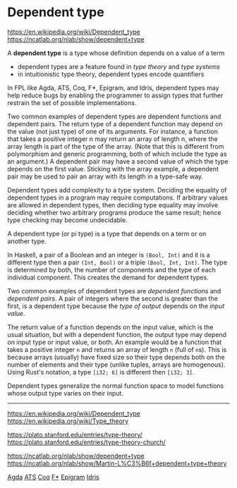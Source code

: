 # Dependent type

https://en.wikipedia.org/wiki/Dependent_type
https://ncatlab.org/nlab/show/dependent+type


A **dependent type** is a type whose definition depends on a value of a term


- dependent types are a feature found in *type theory* and *type systems*
- in intuitionistic type theory, dependent types encode quantifiers

In FPL like Agda, ATS, Coq, F*, Epigram, and Idris, dependent types may help reduce bugs by enabling the programmer to assign types that further restrain the set of possible implementations.

Two common examples of dependent types are dependent functions and dependent pairs. The return type of a dependent function may depend on the value (not just type) of one of its arguments. For instance, a function that takes a positive integer n may return an array of length n, where the array length is part of the type of the array. (Note that this is different from polymorphism and generic programming, both of which include the type as an argument.) A dependent pair may have a second value of which the type depends on the first value. Sticking with the array example, a dependent pair may be used to pair an array with its length in a type-safe way.

Dependent types add complexity to a type system. Deciding the equality of dependent types in a program may require computations. If arbitrary values are allowed in dependent types, then deciding type equality may involve deciding whether two arbitrary programs produce the same result; hence type checking may become undecidable.



A dependent type (or pi type) is a type that depends on a term or on another type.

In Haskell, a pair of a Boolean and an integer is `(Bool, Int)` and it is a different type then a pair `(Int, Bool)` or a triple `(Bool, Int, Int)`. The type is determined by both, the number of components and the type of each individual component. This creates the demand for dependent types.

Two common examples of dependent types are *dependent functions* and *dependent pairs*. A pair of integers where the second is greater than the first, is a dependent type because the *type of output* depends on the *input value*. 

The return value of a function depends on the input value, which is the usual situation, but with a dependent function, the output type may depend on input type or input value, or both. An example would be a function that takes a positive integer `n` and returns an array of length `n` (full of `n`s). This is because arrays (usually) have fixed size so their type depends both on the number of elements and their type (unlike tuples, arrays are homogenous). Using Rust's notation, a type `[i32; 6]` is different then `[i32; 3]`.


Dependent types generalize the normal function space to model functions whose output type varies on their input.




---

https://en.wikipedia.org/wiki/Dependent_type
https://en.wikipedia.org/wiki/Type_theory

https://plato.stanford.edu/entries/type-theory/
https://plato.stanford.edu/entries/type-theory-church/

https://ncatlab.org/nlab/show/dependent+type
https://ncatlab.org/nlab/show/Martin-L%C3%B6f+dependent+type+theory

[Agda](https://en.wikipedia.org/wiki/Agda_(theorem_prover))
[ATS](https://en.wikipedia.org/wiki/ATS_(programming_language))
[Coq](https://en.wikipedia.org/wiki/Coq)
[F*](https://en.wikipedia.org/wiki/F*_(programming_language))
[Epigram](https://en.wikipedia.org/wiki/Epigram_(programming_language))
[Idris](https://en.wikipedia.org/wiki/Idris_(programming_language))
